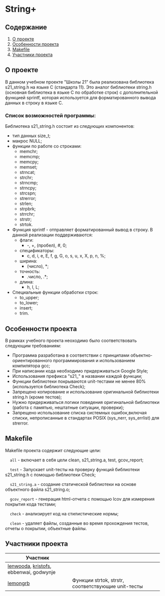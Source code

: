 # String+

## Содержание

1. [О проекте](#о-проекте)
2. [Особенности проекта](#особенности-проекта)
3. [Makefile](#makefile)
4. [Участники проекта](#участники-проекта)

## О проекте

В данном учебном проекте "Школы 21" была реализована библиотека s21_string.h на языке C (стандарта 11). Это аналог библиотеки string.h (основная библиотека в языке C по обработке строк) c дополнительной функцией sprintf, которая используется для форматированного вывода данных в строку в языке C.

### Список возможностей программы:

Библиотека s21_string.h состоит из следующих компонентов:

* тип данных size_t;
* макрос NULL;
* функции по работе со строками:
	* memchr;
	* memcmp;
	* memcpy;
	* memset;
	* strncat;
	* strchr;
	* strncmp;
	* strncpy;
	* strcspn;
	* strerror;
	* strlen;
	* strpbrk;
	* strrchr;
	* strstr;
	* strtok.
* Функция sprintf - отправляет форматированный вывод в строку. В данной реализации поддерживаются:
	*	флаги:
		* -, +, (пробел), #, 0;
	* спецификаторы:
		* c, d, i, e, E, f, g, G, o, s, u, x, X, p, n, %;
	* ширина:
		* (число), *;
	* точность:
		* .число, .*;
	* длина:
		* h, l, L;
* Специальные функции обработки строк:
	* to_upper;
	* to_lower;
	* insert;
	* trim.

## Особенности проекта

В рамках учебного проекта неоходимо было соответствовать следующим требованиям:
* Программа разработана в соответствии с принципами объектно-ориентированного программирования и использованием компилятора gcc;
* При написании кода необходимо придерживаться Google Style;
* Использования префикса "s21_" в названии каждой функции; 
* Функции библиотеки покрываются unit-тестами не менее 80%(используется библиотека Check);
* Запрещено копирование и использование оригинальной библиотеки string.h (кроме тестов);
* Нужно придерживаться логики поведения оригинальной библиотеки (работа с памятью, нештатные ситуации, проверки);
* Запрещено использование списка системных ошибок,включая списки, непрописанные в стандартах POSIX (sys_nerr, sys_errlist) для strerror.

## Makefile

Makefile проекта содержит следующие цели:

&nbsp;&nbsp;&nbsp;&nbsp;``all`` - включает в себя цели clean, s21_string.a, test, gcov_report;

&nbsp;&nbsp;&nbsp;&nbsp;``test`` - Запускает unit-тесты на проверку функций библиотеки s21_string.h с помощью библиотеки Check;

&nbsp;&nbsp;&nbsp;&nbsp;``s21_string.a`` - создание статической библиотеки на основе объектного файла s21_string.o;

&nbsp;&nbsp;&nbsp;&nbsp;``gcov_report`` - генерация html-отчета с помощью lcov для измерения покрытия кода тестами;

&nbsp;&nbsp;&nbsp;&nbsp;``check`` - анализирует код на стилистические нормы;

&nbsp;&nbsp;&nbsp;&nbsp;``clean`` - удаляет файлы, созданные во время прохождения тестов, отчеты о покрытии, объектные файлы.

## Участники проекта

| Участник      |            |
| ------------- | ------------------ |
| [lenwooda](https://github.com/llllenivka), [kristofs](https://github.com/BalagurovaA), ebbenwai, godwynje | |
| [lemongrb](https://github.com/Shyrasya) | Функции strtok, strstr, соответствующие unit-тесты |

